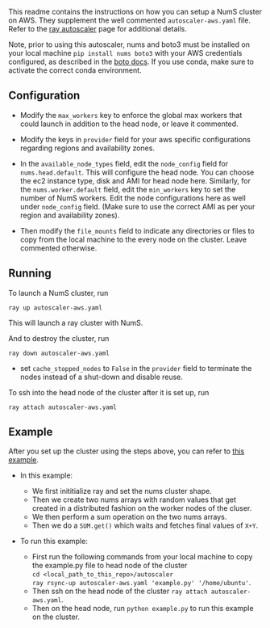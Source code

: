 This readme contains the instructions on how you can setup a NumS cluster on AWS. They supplement the well commented ```autoscaler-aws.yaml``` file.
Refer to the [ray autoscaler](https://docs.ray.io/en/master/cluster/cloud.html) page for additional details. 

Note, prior to using this autoscaler, nums and boto3 must be installed on your local machine ```pip install nums boto3``` with your AWS credentials configured, as described in the [boto docs](https://boto3.amazonaws.com/v1/documentation/api/latest/guide/configuration.html). If you use conda, make sure to activate the correct conda environment.

## Configuration

* Modify the ```max_workers``` key to enforce the global max workers that could launch in addition to the head node, or leave it commented.

* Modify the keys in ```provider``` field for your aws specific configurations regarding regions and availability zones. 

* In the ```available_node_types``` field, edit the ```node_config``` field for ```nums.head.default```. This will configure the head node. You can choose the ec2 instance type, disk and AMI for head node here. Similarly, for the ```nums.worker.default``` field, edit the ```min_workers``` key to set the number of NumS workers. Edit the node configurations here as well under ```node_config``` field. (Make sure to use the correct AMI as per your region and availability zones).

* Then modify the ```file_mounts``` field to indicate any directories or files to copy from the local machine to the every node on the cluster. Leave commented otherwise.

## Running

To launch a NumS cluster, run 
```
ray up autoscaler-aws.yaml
```
This will launch a ray cluster with NumS. 

And to destroy the cluster, run
```
ray down autoscaler-aws.yaml
```
* set ```cache_stopped_nodes``` to ```False``` in the ```provider``` field to terminate the nodes instead of a shut-down and disable reuse.

To ssh into the head node of the cluster after it is set up, run
```
ray attach autoscaler-aws.yaml
```

## Example
After you set up the cluster using the steps above, you can refer to [this example](https://github.com/nums-project/nums/blob/main/autoscaler/example.py).
* In this example:
  * We first inititialize ray and set the nums cluster shape.
  * Then we create two nums arrays with random values that get created in a distributed fashion on the worker nodes of the cluser. 
  * We then perform a sum operation on the two nums arrays.
  * Then we do a ```SUM.get()``` which waits and fetches final values of ```X+Y```.

* To run this example:
  * First run the following commands from your local machine to copy the example.py file to head node of the cluster \
  ```cd <local_path_to_this_repo>/autoscaler``` \
  ```ray rsync-up autoscaler-aws.yaml 'example.py' '/home/ubuntu'```.
  * Then ssh on the head node of the cluster ```ray attach autoscaler-aws.yaml```.
  * Then on the head node, run ```python example.py``` to run this example on the cluster.
